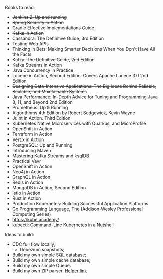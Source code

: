 Books to read:
* ~~Jenkins 2. Up and running~~
* ~~Spring Security in Action~~
* ~~Gradle Effective Implementations Guide~~
* ~~Kafka in Action~~
* Cassandra: The Definitive Guide, 3rd Edition
* Testing Web APIs
* Thinking in Bets: Making Smarter Decisions When You Don't Have All the Facts
* ~~Kafka: The Definitive Guide, 2nd Edition~~
* Kafka Streams in Action
* Java Concurrency in Practice
* Lucene in Action, Second Edition: Covers Apache Lucene 3.0 2nd Edition
* ~~Designing Data-Intensive Applications: The Big Ideas Behind Reliable, Scalable, and Maintainable Systems~~
* Java Performance: In-Depth Advice for Tuning and Programming Java 8, 11, and Beyond 2nd Edition
* Prometheus: Up & Running
* Algorithhms 4th Edition by Robert Sedgewick, Kevin Wayne
* Juint in Action. Third Edition
* Kubernetes Native Microservices with Quarkus, and MicroProfile
* OpenShift in Action
* Terraform in Action
* Vert.x in Action
* PostgreSQL: Up and Running
* Introducing Maven
* Mastering Kafka Streams and ksqlDB
* Practical Vavr
* OpenShift in Action
* Neo4j in Action
* GraphQL in Action
* Redis in Action
* MongoDB in Action, Second Edition
* Istio in Action
* Rust in Action
* Production Kubernetes: Building Successful Application Platforms
* Go Programming Language, The (Addison-Wesley Professional Computing Series)
* https://kube.academy/
* kubectl: Command-Line Kubernetes in a Nutshell


Ideas to build:
* CDC full flow locally;
  * Debezium snapshots;
* Build my own simple SQL database;
* Build my own simple cache database;
* Build my own simple Queue.
* Build my own ZIP parser. [Helper link](https://blog.yaakov.online/zip64-go-big-or-go-home/)
